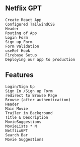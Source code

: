 Netflix GPT
--------------
    Create React App
    Configured TailwindCSS
    Header
    Routing of App
    Login Form
    Sign up Form
    Form Validation
    useRef Hook
    Firebase Setup
    Deploying our app to production


Features
-----------
    Login/Sign Up
    Sign In /Sign up Form
    redirect to Browse Page
    Browse (after authentication)
    Header
    Main Movie
    Trailer in Background
    Title & Description
    MovieSuggestions
    MovieLists * N
    NetflixGPT
    Search Bar
    Movie Suggestions